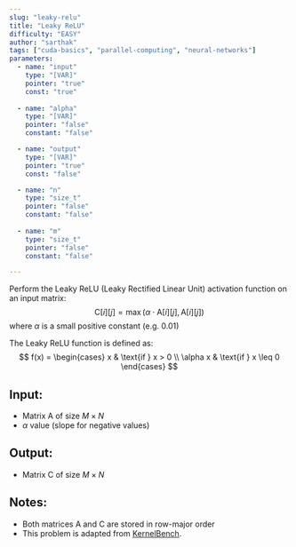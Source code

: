 ```yaml
---
slug: "leaky-relu"
title: "Leaky ReLU"
difficulty: "EASY"
author: "sarthak"
tags: ["cuda-basics", "parallel-computing", "neural-networks"]
parameters:
  - name: "input"
    type: "[VAR]"
    pointer: "true"
    const: "true"
  
  - name: "alpha"
    type: "[VAR]"
    pointer: "false"
    constant: "false"

  - name: "output" 
    type: "[VAR]"
    pointer: "true"
    const: "false"

  - name: "n"
    type: "size_t"
    pointer: "false"
    constant: "false"
    
  - name: "m" 
    type: "size_t"
    pointer: "false"
    constant: "false"

---
```


Perform the Leaky ReLU (Leaky Rectified Linear Unit) activation function on an input matrix:
$$
\text{C}[i][j] = \max(\alpha \cdot \text{A}[i][j], \text{A}[i][j])
$$
where $\alpha$ is a small positive constant (e.g. 0.01)

The Leaky ReLU function is defined as:
$$
f(x) = \begin{cases} 
x & \text{if } x > 0 \\
\alpha x & \text{if } x \leq 0 
\end{cases}
$$

## Input:
- Matrix $\text{A}$ of size $M \times N$ 
- $\alpha$ value (slope for negative values)

## Output:
- Matrix $\text{C}$ of size $M \times N$

## Notes:
- Both matrices $\text{A}$ and $\text{C}$ are stored in row-major order
- This problem is adapted from [KernelBench](https://github.com/ScalingIntelligence/KernelBench/blob/main/KernelBench/level1/20_LeakyReLU.py).